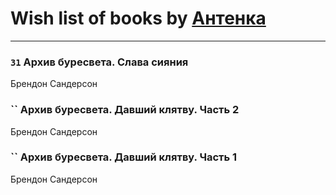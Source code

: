 # Wish list of books by [Антенка](https://plus.google.com/u/0/118158645037334943900/)
---

### `31` Архив буресвета. Слава сияния
Брендон Сандерсон

### `` Архив буресвета. Давший клятву. Часть 2
Брендон Сандерсон

### `` Архив буресвета. Давший клятву. Часть 1
Брендон Сандерсон

